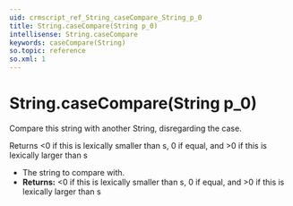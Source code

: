 ```yaml
---
uid: crmscript_ref_String_caseCompare_String_p_0
title: String.caseCompare(String p_0)
intellisense: String.caseCompare
keywords: caseCompare(String)
so.topic: reference
so.xml: 1
---
```


# String.caseCompare(String p_0)

Compare this string with another String, disregarding the case.

Returns \<0 if this is lexically smaller than s, 0 if equal, and >0 if this is lexically larger than s

* The string to compare with.
* **Returns:** \<0 if this is lexically smaller than s, 0 if equal, and >0 if this is lexically larger than s
